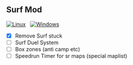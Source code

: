 ## Surf Mod

[![Linux](https://github.com/mEldevlp/Surf-Mod-mm/actions/workflows/makefile.yml/badge.svg)](https://github.com/mEldevlp/Surf-Mod-mm/actions/workflows/makefile.yml) &nbsp; [![Windows](https://github.com/mEldevlp/Surf-Mod-mm/actions/workflows/msbuild.yml/badge.svg)](https://github.com/mEldevlp/Surf-Mod-mm/actions/workflows/msbuild.yml)

- [x] Remove Surf stuck
- [ ] Surf Duel System
- [ ] Box zones (anti camp etc)
- [ ] Speedrun Timer for sr maps (special maplist)